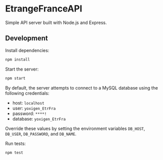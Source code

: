 # EtrangeFranceAPI

Simple API server built with Node.js and Express.

## Development

Install dependencies:

```bash
npm install
```

Start the server:

```bash
npm start
```

By default, the server attempts to connect to a MySQL database using the following credentials:

- host: `localhost`
- user: `yoxigen_EtrFra`
- password: `****!`
- database: `yoxigen_EtrFra`

Override these values by setting the environment variables `DB_HOST`, `DB_USER`, `DB_PASSWORD`, and `DB_NAME`.

Run tests:

```bash
npm test
```
